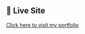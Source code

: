 ## 🔗 Live Site  
[Click here to visit my portfolio](https://portfolio-taruns-projects-ac872fd7.vercel.app/)
